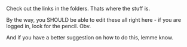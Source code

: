 Check out the links in the folders. Thats where the stuff is.

By the way, you SHOULD be able to edit these all right here - if you are logged in, look for the pencil. Obv.

And if you have a better suggestion on how to do this, lemme know.
